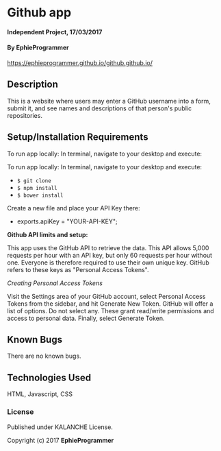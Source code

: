 # Github app

####  Independent Project, 17/03/2017

#### By **EphieProgrammer**

https://ephieprogrammer.github.io/github.github.io/

## Description

This is a website where users may enter a GitHub username into a form, submit it, and see names and descriptions of that person's public repositories.



## Setup/Installation Requirements

To run app locally: In terminal, navigate to your desktop and execute:

To run app locally: In terminal, navigate to your desktop and execute:
  * `$ git clone`
  * `$ npm install`
  * `$ bower install`

Create a new file and place your API Key there:

  * exports.apiKey = "YOUR-API-KEY";

**Github API limits and setup:**

This app uses the GitHub API to retrieve the data. This API allows 5,000 requests per hour with an API key, but only 60 requests per hour without one. Everyone is therefore required to use their own unique key. GitHub refers to these keys as "Personal Access Tokens".

*Creating Personal Access Tokens*

Visit the Settings area of your GitHub account, select Personal Access Tokens from the sidebar, and hit Generate New Token. GitHub will offer a list of options. Do not select any. These grant read/write permissions and access to personal data. Finally, select Generate Token.


## Known Bugs

There are no known bugs.

## Technologies Used

HTML, Javascript, CSS


### License

Published under KALANCHE License.

Copyright (c) 2017 **EphieProgrammer**
